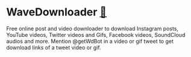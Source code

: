 # WaveDownloader [🔗](https://wavedownloader.com)

Free online post and video downloader to download Instagram posts, YouTube videos, Twitter videos and Gifs, Facebook videos, SoundCloud audios and more. Mention @getWdBot in a video or gif tweet to get download links of a tweet video or gif.

